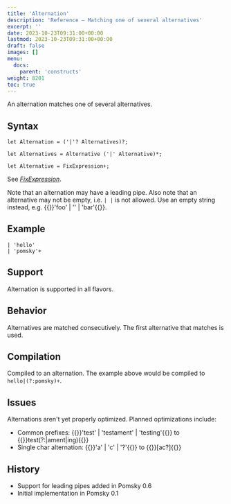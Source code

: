 ```yaml
---
title: 'Alternation'
description: 'Reference – Matching one of several alternatives'
excerpt: ''
date: 2023-10-23T09:31:00+00:00
lastmod: 2023-10-23T09:31:00+00:00
draft: false
images: []
menu:
  docs:
    parent: 'constructs'
weight: 8201
toc: true
---
```


An alternation matches one of several alternatives.

## Syntax

```pomsky
let Alternation = ('|'? Alternatives)?;

let Alternatives = Alternative ('|' Alternative)*;

let Alternative = FixExpression+;
```

See _[FixExpression](/docs/reference/grammar/#fixexpression)_.

Note that an alternation may have a leading pipe. Also note that an alternative may not be empty,
i.e. `| |` is not allowed. Use an empty string instead, e.g. {{<po>}}'foo' | '' | 'bar'{{</po>}}.

## Example

```pomsky
| 'hello'
| 'pomsky'+
```

## Support

Alternation is supported in all flavors.

## Behavior

Alternatives are matched consecutively. The first alternative that matches is used.

## Compilation

Compiled to an alternation. The example above would be compiled to `hello|(?:pomsky)+`.

## Issues

Alternations aren't yet properly optimized. Planned optimizations include:

- Common prefixes: {{<po>}}'test' | 'testament' | 'testing'{{</po>}} to
  {{<regexp>}}test(?:|ament|ing){{</regexp>}}
- Single char alternation: {{<po>}}'a' | 'c' | '?'{{</po>}} to {{<regexp>}}[ac?]{{</regexp>}}

## History

- Support for leading pipes added in Pomsky 0.6
- Initial implementation in Pomsky 0.1
